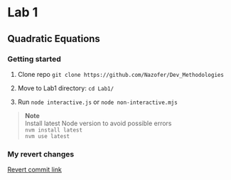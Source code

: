 # Lab 1

## Quadratic Equations

### Getting started


1. Clone repo ```git clone https://github.com/Nazofer/Dev_Methodologies```

2. Move to Lab1 directory: ```cd Lab1/```

3. Run ```node interactive.js``` or ```node non-interactive.mjs```
>**Note**<br> Install latest Node version to avoid possible errors<br> ```nvm install latest```<br> ```nvm use latest```


### My revert changes
[Revert commit link](https://github.com/Nazofer/Dev_Methodologies/commit/f2c5a197a71c263b59173340e96f6806c511a78d)